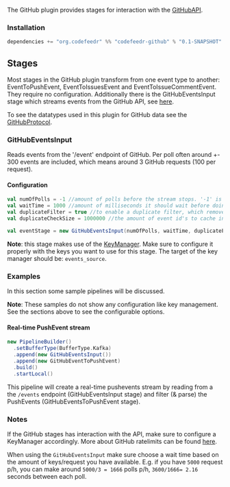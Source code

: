 The GitHub plugin provides stages for interaction with the [GitHubAPI](https://developer.github.com/v3/?). 
### Installation

```scala
dependencies += "org.codefeedr" %% "codefeedr-github" % "0.1-SNAPSHOT"
```

## Stages
Most stages in the GitHub plugin transform from one event type to another: EventToPushEvent, EventToIssuesEvent and EventToIssueCommentEvent.
They require no configuration. Additionally there is the GitHubEventsInput stage which streams events from the GitHub API, see [here](#githubeventsinput).

To see the datatypes used in this plugin for GitHub data see the [GitHubProtocol](https://github.com/joskuijpers/bep_codefeedr/blob/develop/codefeedr-plugins/codefeedr-github/src/main/scala/org/codefeedr/plugins/github/GitHubProtocol.scala). 

### GitHubEventsInput
Reads events from the '/event' endpoint of GitHub. Per poll often around +- 300 events are included, which means around 3 GitHub requests (100 per request). 

#### Configuration
```scala 
val numOfPolls = -1 //amount of polls before the stream stops. '-1' is default (unbounded)
val waitTime = 1000 //amount of milliseconds it should wait before doing a new poll. '1000' is default
val duplicateFilter = true //to enable a duplicate filter, which removes all duplicates from the stream. 'true' is default
val duplicateCheckSize = 1000000 //the amount of event id's to cache in case the duplicateFilter is enabled. 1000000' is default

val eventStage = new GitHubEventsInput(numOfPolls, waitTime, duplicateFilter, duplicateCheckSize)
```
**Note**: this stage makes use of the [KeyManager](../core/key-manager). Make sure to configure it properly with the keys you want to use for this stage.
The target of the key manager should be: `events_source`.


### Examples
In this section some sample pipelines will be discussed.
 
**Note**: These samples do not show any configuration like key management. See the sections above to see the configurable options.
#### Real-time PushEvent stream
```scala
new PipelineBuilder()
  .setBufferType(BufferType.Kafka)
  .append(new GitHubEventsInput())
  .append(new GitHubEventToPushEvent)
  .build()
  .startLocal()
```
This pipeline will create a real-time pushevents stream by reading from a the `/events` endpoint (GitHubEventsInput stage) and filter (& parse) the PushEvents (GitHubEventsToPushEvent stage).


### Notes
If the GitHub stages has interaction with the API, make sure to configure a KeyManager accordingly. More about GitHub ratelimits can be found [here](https://developer.github.com/v3/?#rate-limiting).

When using the `GitHubEventsInput` make sure choose a wait time based on the amount of keys/request you have available. E.g. if you have `5000` request p/h, you can make around `5000/3 = 1666` polls p/h, `3600/1666= 2.16` seconds between each poll.
